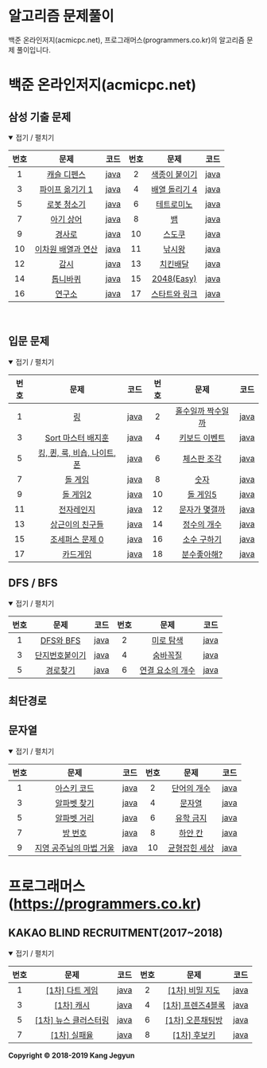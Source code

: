 알고리즘 문제풀이
=================

백준 온라인저지(acmicpc.net), 프로그래머스(programmers.co.kr)의 알고리즘 문제 풀이입니다.

백준 온라인저지(acmicpc.net)
============================

삼성 기출 문제
------

<details open> <summary> 접기 / 펼치기 </summary>

| 번호 | 문제                                                                         | 코드                         | 번호 | 문제                                                             | 코드                         |
|:----:|:----------------------------------------------------------------------------:|:----------------------------:|:----:|:----------------------------------------------------------------:|:----------------------------:|
|  1   |         [캐슬 디펜스](https://www.acmicpc.net/problem/17135)          | [java](Baekjoon/17135.java)  |  2   |          [색종이 붙이기](https://www.acmicpc.net/problem/17136)          | [java](Baekjoon/17136.java)  |
|  3   |         [파이프 옮기기 1](https://www.acmicpc.net/problem/17070)          | [java](Baekjoon/17070.java)  |  4   |          [배열 돌리기 4](https://www.acmicpc.net/problem/17406)          | [java](Baekjoon/17406.java)  |
|  5   |         [로봇 청소기](https://www.acmicpc.net/problem/14503)          | [java](Baekjoon/14503.java)  |  6   |          [테트로미노](https://www.acmicpc.net/problem/14500)          | [java](Baekjoon/14500.java)  |
|  7   |         [아기 상어](https://www.acmicpc.net/problem/16236)          | [java](Baekjoon/16236.java)  |  8   |          [뱀](https://www.acmicpc.net/problem/3190)          | [java](Baekjoon/3190.java)  |
|  9   |         [경사로](https://www.acmicpc.net/problem/14890)          | [java](Baekjoon/14890.java)  |  10   |          [스도쿠](https://www.acmicpc.net/problem/2580)          | [java](Baekjoon/2580.java)  |
|  10   |         [이차원 배열과 연산](https://www.acmicpc.net/problem/17140)          | [java](Baekjoon/17140.java)  |  11   |          [낚시왕](https://www.acmicpc.net/problem/17143)          | [java](Baekjoon/17143.java)  |
|  12   |         [감시](https://www.acmicpc.net/problem/15683)          | [java](Baekjoon/15683.java)  |  13   |          [치킨배달](https://www.acmicpc.net/problem/15686)          | [java](Baekjoon/15686.java)  |
|  14  |         [톱니바퀴](https://www.acmicpc.net/problem/14891)      | [java](Baekjoon/14891.java)  |  15  |    [2048(Easy)](https://www.acmicpc.net/problem/12100)      | [java](Baekjoon/12100.java) |
|  16  |         [연구소](https://www.acmicpc.net/problem/14502)      | [java](Baekjoon/14502.java)  |  17  |   [스타트와 링크](https://www.acmicpc.net/problem/14889)  | [java](Baekjoon/14889.java) |

</details>
<br>

입문 문제
------

<details open> <summary> 접기 / 펼치기 </summary>

| 번호 | 문제                                                                         | 코드                         | 번호 | 문제                                                             | 코드                         |
|:----:|:----------------------------------------------------------------------------:|:----------------------------:|:----:|:----------------------------------------------------------------:|:----------------------------:|
|  1   |         [링](https://www.acmicpc.net/problem/3036)          | [java](Baekjoon/3036.java)  |  2   |          [홀수일까 짝수일까](https://www.acmicpc.net/problem/5988)          | [java](Baekjoon/5988.java)  |
|  3   |         [Sort 마스터 배지훈](https://www.acmicpc.net/problem/17263)          | [java](Baekjoon/17263.java)  |  4   |          [키보드 이벤트](https://www.acmicpc.net/problem/17254)          | [java](Baekjoon/17254.java)  |
|  5   |         [킹, 퀸, 룩, 비숍, 나이트, 폰](https://www.acmicpc.net/problem/3003)          | [java](Baekjoon/3003.java)  |  6   |          [체스판 조각](https://www.acmicpc.net/problem/3004)          | [java](Baekjoon/3004.java)  |
|  7   |         [돌 게임](https://www.acmicpc.net/problem/9655)          | [java](Baekjoon/9655.java)  |  8   |          [숫자](https://www.acmicpc.net/problem/10093)          | [java](Baekjoon/10093.java)  |
|  9   |         [돌 게임2](https://www.acmicpc.net/problem/9656)          | [java](Baekjoon/9656.java)  |  10   |          [돌 게임5](https://www.acmicpc.net/problem/9659)          | [java](Baekjoon/9659.java)  |
|  11   |         [전자레인지](https://www.acmicpc.net/problem/10162)          | [java](Baekjoon/10162.java)  |  12   |          [문자가 몇갤까](https://www.acmicpc.net/problem/7600)          | [java](Baekjoon/7600.java)  |
|  13   |         [상근이의 친구들](https://www.acmicpc.net/problem/5717)          | [java](Baekjoon/5717.java)  |  14   |          [정수의 개수](https://www.acmicpc.net/problem/10821)          | [java](Baekjoon/10821.java)  |
|  15   |         [조세퍼스 문제 0](https://www.acmicpc.net/problem/11866)          | [java](Baekjoon/11866.java)  |  16   |          [소수 구하기](https://www.acmicpc.net/problem/1929)          | [java](Baekjoon/1929.java)  |
|  17  |         [카드게임](https://www.acmicpc.net/problem/10801)      | [java](Baekjoon/10801.java)  |  18  |   [분수좋아해?](https://www.acmicpc.net/problem/10474)  | [java](Baekjoon/10474.java) |
</details>


DFS / BFS
------
<details open> <summary> 접기 / 펼치기 </summary>

| 번호 | 문제                                                                         | 코드                         | 번호 | 문제                                                             | 코드                         |
|:----:|:----------------------------------------------------------------------------:|:----------------------------:|:----:|:----------------------------------------------------------------:|:----------------------------:|
|  1   |         [DFS와 BFS](https://www.acmicpc.net/problem/1260)          | [java](Baekjoon/1260.java)  |  2   |          [미로 탐색](https://www.acmicpc.net/problem/2178)          | [java](Baekjoon/2178.java)  |
|  3   |         [단지번호붙이기](https://www.acmicpc.net/problem/2667)          | [java](Baekjoon/2667.java)  |  4   |          [숨바꼭질](https://www.acmicpc.net/problem/1697)          | [java](Baekjoon/1697.java)  |
|  5   |         [경로찾기](https://www.acmicpc.net/problem/11403)          | [java](Baekjoon/11403.java)  |  6   |          [연결 요소의 개수](https://www.acmicpc.net/problem/11724)          | [java](Baekjoon/11724.java)  |

</details>

최단경로
------

문자열
------

<details open> <summary> 접기 / 펼치기 </summary>

| 번호 | 문제                                                                         | 코드                         | 번호 | 문제                                                             | 코드                         |
|:----:|:----------------------------------------------------------------------------:|:----------------------------:|:----:|:----------------------------------------------------------------:|:----------------------------:|
|  1   |         [아스키 코드](https://www.acmicpc.net/problem/11654)          | [java](Baekjoon/11654.java)  |  2   |          [단어의 개수](https://www.acmicpc.net/problem/1152)          | [java](Baekjoon/1152.java)  |
|  3   |         [알파벳 찾기](https://www.acmicpc.net/problem/10809)          | [java](Baekjoon/10809.java)  |  4   |          [문자열](https://www.acmicpc.net/problem/1120)          | [java](Baekjoon/1120.java)  |
|  5   |         [알파벳 거리](https://www.acmicpc.net/problem/5218)          | [java](Baekjoon/5218.java)  |  6   |   [유학 금지](https://www.acmicpc.net/problem/2789)               | [java](Baekjoon/2789.java)  |
|  7   |         [방 번호](https://www.acmicpc.net/problem/1475)          | [java](Baekjoon/1475.java)  |  8   |   [하얀 칸](https://www.acmicpc.net/problem/1100)               | [java](Baekjoon/1100.java)  |
|  9   |         [지영 공주님의 마법 거울](https://www.acmicpc.net/problem/11586)          | [java](Baekjoon/11586.java)  |  10   |   [균형잡힌 세상](https://www.acmicpc.net/problem/4949)               | [java](Baekjoon/4949.java)  |
</details>


프로그래머스 (https://programmers.co.kr)
============================

KAKAO BLIND RECRUITMENT(2017~2018)
------

<details open> <summary> 접기 / 펼치기 </summary>

| 번호 | 문제                                                                         | 코드                         | 번호 | 문제                                                             | 코드                         |
|:----:|:----------------------------------------------------------------------------:|:----------------------------:|:----:|:----------------------------------------------------------------:|:----------------------------:|
|  1   |         [[1차] 다트 게임](https://programmers.co.kr/learn/courses/30/lessons/17682)          | [java](Programmers/17682.java)  |  2   |          [[1차] 비밀 지도](https://programmers.co.kr/learn/courses/30/lessons/17681)          | [java](Programmers/17681.java)  |
|  3   |         [[1차] 캐시](https://programmers.co.kr/learn/courses/30/lessons/17680)          | [java](Programmers/17680.java)  |  4   |          [[1차] 프렌즈4블록](https://programmers.co.kr/learn/courses/30/lessons/17679)          | [java](Programmers/17679.java)  |
|  5   |         [[1차] 뉴스 클러스터링](https://programmers.co.kr/learn/courses/30/lessons/17677)          | [java](Programmers/17677.java)  |  6   |          [[1차] 오픈채팅방](https://programmers.co.kr/learn/courses/30/lessons/42888)          | [java](Programmers/42888.java)   |
|  7   |         [[1차] 실패율](https://programmers.co.kr/learn/courses/30/lessons/42889)          | [java](Programmers/42889.java)  |  8   |[[1차] 후보키](https://programmers.co.kr/learn/courses/30/lessons/42890)          | [java](Programmers/42890.java)|

</details>







**Copyright &copy; 2018-2019 Kang Jegyun**
